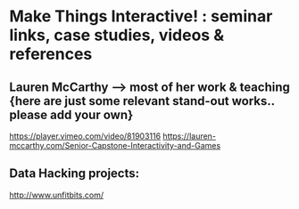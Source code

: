 # Make Things Interactive! : seminar links, case studies, videos & references

## Lauren McCarthy --> most of her work & teaching {here are just some relevant stand-out works.. please add your own}<br/>

https://player.vimeo.com/video/81903116
https://lauren-mccarthy.com/Senior-Capstone-Interactivity-and-Games

## Data Hacking projects:
http://www.unfitbits.com/
